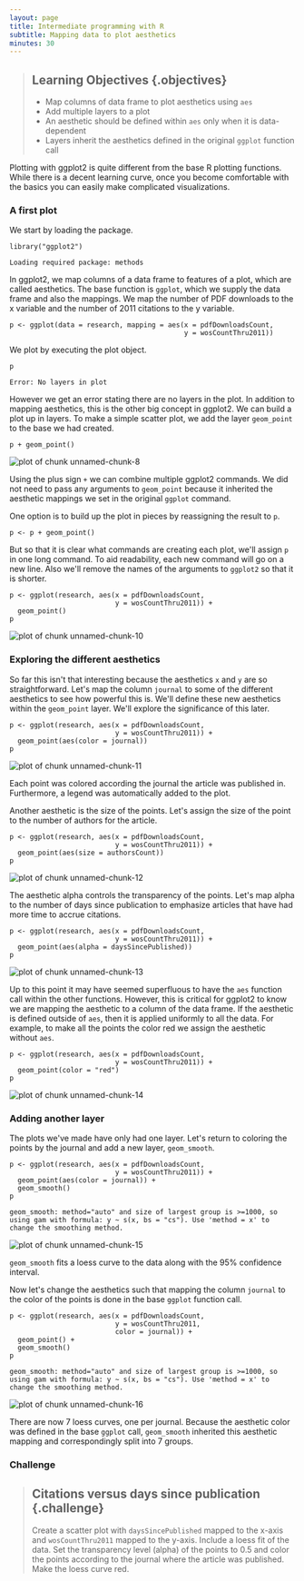 ```yaml
---
layout: page
title: Intermediate programming with R
subtitle: Mapping data to plot aesthetics
minutes: 30
---
```




> ## Learning Objectives {.objectives}
>
> * Map columns of data frame to plot aesthetics using `aes`
> * Add multiple layers to a plot
> * An aesthetic should be defined within `aes` only when it is data-dependent
> * Layers inherit the aesthetics defined in the original `ggplot` function call

Plotting with ggplot2 is quite different from the base R plotting functions.
While there is a decent learning curve, once you become comfortable with the basics you can easily make complicated visualizations.







### A first plot

We start by loading the package.


~~~{.r}
library("ggplot2")
~~~



~~~{.output}
Loading required package: methods

~~~

In ggplot2, we map columns of a data frame to features of a plot, which are called aesthetics.
The base function is `ggplot`, which we supply the data frame and also the mappings.
We map the number of PDF downloads to the x variable and the number of 2011 citations to the y variable.


~~~{.r}
p <- ggplot(data = research, mapping = aes(x = pdfDownloadsCount,
                                           y = wosCountThru2011))
~~~

We plot by executing the plot object.


~~~{.r}
p
~~~



~~~{.error}
Error: No layers in plot

~~~

However we get an error stating there are no layers in the plot.
In addition to mapping aesthetics, this is the other big concept in ggplot2.
We can build a plot up in layers.
To make a simple scatter plot, we add the layer `geom_point` to the base we had created.


~~~{.r}
p + geom_point()
~~~

<img src="fig/15-ggplot2-aes-unnamed-chunk-8-1.png" title="plot of chunk unnamed-chunk-8" alt="plot of chunk unnamed-chunk-8" style="display: block; margin: auto;" />

Using the plus sign `+` we can combine multiple ggplot2 commands.
We did not need to pass any arguments to `geom_point` because it inherited the aesthetic mappings we set in the original `ggplot` command.

One option is to build up the plot in pieces by reassigning the result to `p`.


~~~{.r}
p <- p + geom_point()
~~~

But so that it is clear what commands are creating each plot, we'll assign `p` in one long command.
To aid readability, each new command will go on a new line.
Also we'll remove the names of the arguments to `ggplot2` so that it is shorter.


~~~{.r}
p <- ggplot(research, aes(x = pdfDownloadsCount,
                          y = wosCountThru2011)) +
  geom_point()
p
~~~

<img src="fig/15-ggplot2-aes-unnamed-chunk-10-1.png" title="plot of chunk unnamed-chunk-10" alt="plot of chunk unnamed-chunk-10" style="display: block; margin: auto;" />

### Exploring the different aesthetics

So far this isn't that interesting because the aesthetics `x` and `y` are so straightforward.
Let's map the column `journal` to some of the different aesthetics to see how powerful this is.
We'll define these new aesthetics within the `geom_point` layer.
We'll explore the significance of this later.


~~~{.r}
p <- ggplot(research, aes(x = pdfDownloadsCount,
                          y = wosCountThru2011)) +
  geom_point(aes(color = journal))
p
~~~

<img src="fig/15-ggplot2-aes-unnamed-chunk-11-1.png" title="plot of chunk unnamed-chunk-11" alt="plot of chunk unnamed-chunk-11" style="display: block; margin: auto;" />

Each point was colored according the journal the article was published in.
Furthermore, a legend was automatically added to the plot.

Another aesthetic is the size of the points.
Let's assign the size of the point to the number of authors for the article.


~~~{.r}
p <- ggplot(research, aes(x = pdfDownloadsCount,
                          y = wosCountThru2011)) +
  geom_point(aes(size = authorsCount))
p
~~~

<img src="fig/15-ggplot2-aes-unnamed-chunk-12-1.png" title="plot of chunk unnamed-chunk-12" alt="plot of chunk unnamed-chunk-12" style="display: block; margin: auto;" />

The aesthetic alpha controls the transparency of the points.
Let's map alpha to the number of days since publication to emphasize articles that have had more time to accrue citations.


~~~{.r}
p <- ggplot(research, aes(x = pdfDownloadsCount,
                          y = wosCountThru2011)) +
  geom_point(aes(alpha = daysSincePublished))
p
~~~

<img src="fig/15-ggplot2-aes-unnamed-chunk-13-1.png" title="plot of chunk unnamed-chunk-13" alt="plot of chunk unnamed-chunk-13" style="display: block; margin: auto;" />

Up to this point it may have seemed superfluous to have the `aes` function call within the other functions.
However, this is critical for ggplot2 to know we are mapping the aesthetic to a column of the data frame.
If the aesthetic is defined outside of `aes`, then it is applied uniformly to all the data.
For example, to make all the points the color red we assign the aesthetic without `aes`.


~~~{.r}
p <- ggplot(research, aes(x = pdfDownloadsCount,
                          y = wosCountThru2011)) +
  geom_point(color = "red")
p
~~~

<img src="fig/15-ggplot2-aes-unnamed-chunk-14-1.png" title="plot of chunk unnamed-chunk-14" alt="plot of chunk unnamed-chunk-14" style="display: block; margin: auto;" />

### Adding another layer

The plots we've made have only had one layer.
Let's return to coloring the points by the journal and add a new layer, `geom_smooth`.


~~~{.r}
p <- ggplot(research, aes(x = pdfDownloadsCount,
                          y = wosCountThru2011)) +
  geom_point(aes(color = journal)) +
  geom_smooth()
p
~~~



~~~{.output}
geom_smooth: method="auto" and size of largest group is >=1000, so using gam with formula: y ~ s(x, bs = "cs"). Use 'method = x' to change the smoothing method.

~~~

<img src="fig/15-ggplot2-aes-unnamed-chunk-15-1.png" title="plot of chunk unnamed-chunk-15" alt="plot of chunk unnamed-chunk-15" style="display: block; margin: auto;" />

`geom_smooth` fits a loess curve to the data along with the 95% confidence interval.

Now let's change the aesthetics such that mapping the column `journal` to the color of the points is done in the base `ggplot` function call.


~~~{.r}
p <- ggplot(research, aes(x = pdfDownloadsCount,
                          y = wosCountThru2011,
                          color = journal)) +
  geom_point() +
  geom_smooth()
p
~~~



~~~{.output}
geom_smooth: method="auto" and size of largest group is >=1000, so using gam with formula: y ~ s(x, bs = "cs"). Use 'method = x' to change the smoothing method.

~~~

<img src="fig/15-ggplot2-aes-unnamed-chunk-16-1.png" title="plot of chunk unnamed-chunk-16" alt="plot of chunk unnamed-chunk-16" style="display: block; margin: auto;" />

There are now 7 loess curves, one per journal.
Because the aesthetic color was defined in the base `ggplot` call, `geom_smooth` inherited this aesthetic mapping and correspondingly split into 7 groups.

### Challenge

> ## Citations versus days since publication {.challenge}
>
> Create a scatter plot with `daysSincePublished` mapped to the x-axis and `wosCountThru2011` mapped to the y-axis.
> Include a loess fit of the data.
> Set the transparency level (alpha) of the points to 0.5 and color the points according to the journal where the article was published.
> Make the loess curve red.


